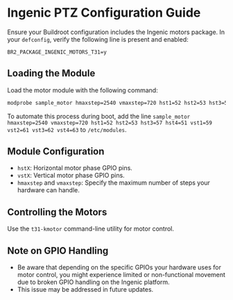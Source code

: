 
# Ingenic PTZ Configuration Guide

Ensure your Buildroot configuration includes the Ingenic motors package. In your `defconfig`, verify the following line is present and enabled:

```plaintext
BR2_PACKAGE_INGENIC_MOTORS_T31=y
```

## Loading the Module

Load the motor module with the following command:

```bash
modprobe sample_motor hmaxstep=2540 vmaxstep=720 hst1=52 hst2=53 hst3=57 hst4=51 vst1=59 vst2=61 vst3=62 vst4=63
```

To automate this process during boot, add the line `sample_motor hmaxstep=2540 vmaxstep=720 hst1=52 hst2=53 hst3=57 hst4=51 vst1=59 vst2=61 vst3=62 vst4=63` to `/etc/modules`.

## Module Configuration

- `hstX`: Horizontal motor phase GPIO pins.
- `vstX`: Vertical motor phase GPIO pins.
- `hmaxstep` and `vmaxstep`: Specify the maximum number of steps your hardware can handle.

## Controlling the Motors

Use the `t31-kmotor` command-line utility for motor control.

## Note on GPIO Handling

- Be aware that depending on the specific GPIOs your hardware uses for motor control, you might experience limited or non-functional movement due to broken GPIO handling on the Ingenic platform.
- This issue may be addressed in future updates.
```
